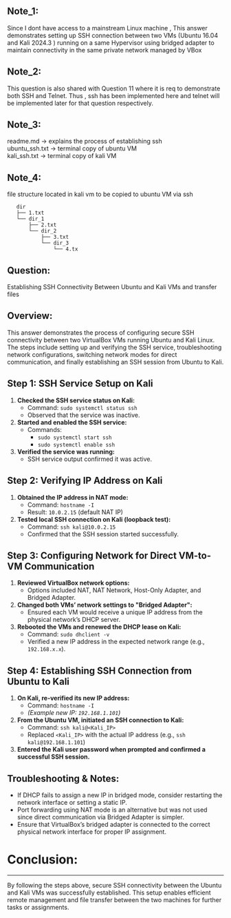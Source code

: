 **Note_1:**
------
Since I dont have access to a mainstream Linux machine , This answer demonstrates setting up SSH connection between two VMs (Ubuntu 16.04 and Kali 2024.3 ) running on a same Hypervisor using bridged adapter to maintain connectivity in the same private network managed by VBox

**Note_2:**
------
This question is also shared with Question 11 where it is req to demonstrate both SSH and Telnet. Thus , ssh has been implemented here and telnet will be implemented later for that question respectively. 

**Note_3:**
------
readme.md -> explains the process of establishing ssh  
ubuntu_ssh.txt -> terminal copy of ubuntu VM  
kali_ssh.txt -> terminal copy of kali VM  

**Note_4:**
------
file structure located in kali vm to be copied to ubuntu VM via ssh  
```
   dir
   ├── 1.txt
   └── dir_1
       ├── 2.txt
       └── dir_2
           ├── 3.txt
           └── dir_3
               └── 4.tx
```

**Question:**
---------
Establishing SSH Connectivity Between Ubuntu and Kali VMs and transfer files 

**Overview:**
---------
This answer demonstrates the process of configuring secure SSH connectivity between two VirtualBox VMs running Ubuntu and Kali Linux. The steps include setting up and verifying the SSH service, troubleshooting network configurations, switching network modes for direct communication, and finally establishing an SSH session from Ubuntu to Kali.

**Step 1: SSH Service Setup on Kali**
----------------------------------
1. **Checked the SSH service status on Kali:**
   - Command: `sudo systemctl status ssh`
   - Observed that the service was inactive.
2. **Started and enabled the SSH service:**
   - Commands:
     - `sudo systemctl start ssh`
     - `sudo systemctl enable ssh`
3. **Verified the service was running:**
   - SSH service output confirmed it was active.

**Step 2: Verifying IP Address on Kali**
------------------------------------
1. **Obtained the IP address in NAT mode:**
   - Command: `hostname -I`
   - Result: `10.0.2.15` (default NAT IP)
2. **Tested local SSH connection on Kali (loopback test):**
   - Command: `ssh kali@10.0.2.15`
   - Confirmed that the SSH session started successfully.

**Step 3: Configuring Network for Direct VM-to-VM Communication**
-------------------------------------------------------------
1. **Reviewed VirtualBox network options:**
   - Options included NAT, NAT Network, Host-Only Adapter, and Bridged Adapter.
2. **Changed both VMs’ network settings to "Bridged Adapter":**
   - Ensured each VM would receive a unique IP address from the physical network’s DHCP server.
3. **Rebooted the VMs and renewed the DHCP lease on Kali:**
   - Command: `sudo dhclient -v`
   - Verified a new IP address in the expected network range (e.g., `192.168.x.x`).

**Step 4: Establishing SSH Connection from Ubuntu to Kali**
--------------------------------------------------------
1. **On Kali, re-verified its new IP address:**
   - Command: `hostname -I`
   - *(Example new IP: `192.168.1.101`)*
2. **From the Ubuntu VM, initiated an SSH connection to Kali:**
   - Command: `ssh kali@<Kali_IP>`
   - Replaced `<Kali_IP>` with the actual IP address (e.g., `ssh kali@192.168.1.101`)
3. **Entered the Kali user password when prompted and confirmed a successful SSH session.**

**Troubleshooting & Notes:**
------------------------
- If DHCP fails to assign a new IP in bridged mode, consider restarting the network interface or setting a static IP.
- Port forwarding using NAT mode is an alternative but was not used since direct communication via Bridged Adapter is simpler.
- Ensure that VirtualBox’s bridged adapter is connected to the correct physical network interface for proper IP assignment.

# **Conclusion:**
-----------
By following the steps above, secure SSH connectivity between the Ubuntu and Kali VMs was successfully established. This setup enables efficient remote management and file transfer between the two machines for further tasks or assignments.
